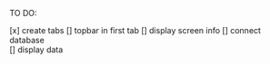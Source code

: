 TO DO:

[x]   create tabs
[]    topbar in first tab
[]    display screen info
[]    connect database            
[]    display data